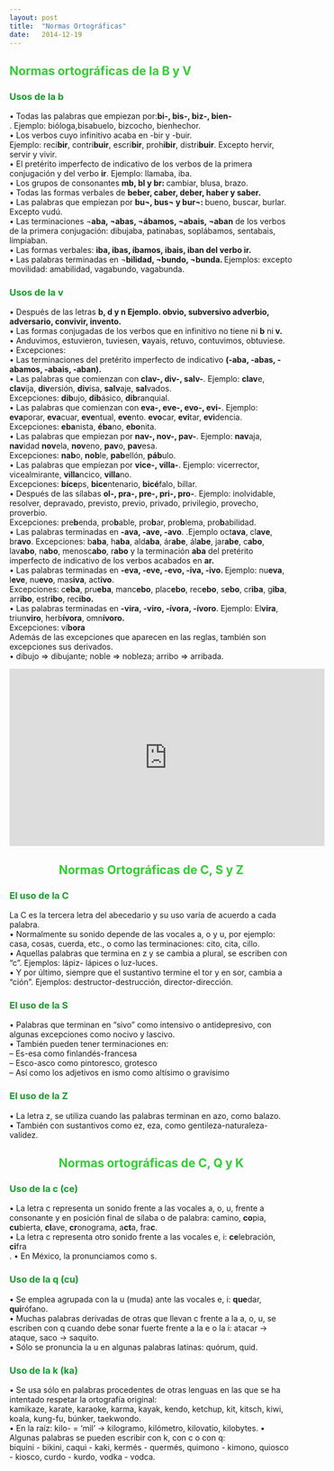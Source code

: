 ```yaml
---
layout: post
title:  "Normas Ortográficas"
date:   2014-12-19
---
```

<font color="#32CD32"><h2>Normas ortográficas de la B y V </h2></font>
<font color="#169C28"><h3>Usos de la b</h3></font>
<p>
•	Todas las palabras que empiezan por:<b>bi-, bis-, biz-, bien-</b><br>. Ejemplo: bióloga,bisabuelo, bizcocho, bienhechor.<br>
•	Los verbos cuyo infinitivo acaba en -bir y -buir.<br>
Ejemplo: reci<b>bir</b>, contri<b>buir</b>, escri<b>bir</b>, proh<b>ibir</b>, distri<b>buir</b>. Excepto hervir, servir y vivir. <br>
•	El pretérito imperfecto de indicativo de los verbos de la primera conjugación y del verbo <b>ir</b>. Ejemplo: llamaba, iba. <br>
•	Los grupos de consonantes <b>mb, bl y br: </b> cambiar, blusa, brazo. <br>
•	Todas las formas verbales de <b>beber, caber, deber, haber y saber. </b><br> 
•	Las palabras que empiezan por <b>bu¬, bus¬ y bur¬: </b> bueno, buscar, burlar. Excepto vudú.<br>
•	Las terminaciones ¬<b>aba, ¬abas, ¬ábamos, ¬abais, ¬aban</b> de los verbos de la primera conjugación: dibujaba, patinabas, soplábamos, sentabais, limpiaban. <br>
•	Las formas verbales: <b> iba, ibas, íbamos, ibais, iban del verbo ir. </b> <br>
•	Las palabras terminadas en ¬<b>bilidad, ¬bundo, ¬bunda. </b>Ejemplos: excepto movilidad: amabilidad, vagabundo, vagabunda.<br></p>
<font color="#169C28"><h3>Usos de la v</h3></font>
<p>
•	Después de las letras <b>b, d y n Ejemplo. obvio, subversivo adverbio, adversario, convivir, invento. </b> <br>
•	Las formas conjugadas de los verbos que en infinitivo no tiene ni <b>b</b> ni<b> v. </b><br>
•	Anduvimos, estuvieron, tuviesen, <b>v</b>ayais, retuvo, contuvimos, obtuviese.<br>
•	Excepciones: <br>
•	Las terminaciones del pretérito imperfecto de indicativo <b> (-aba, -abas, -abamos, -abais, -aban). </b><br>
•	Las palabras que comienzan con <b>clav-, div-, salv-</b>. Ejemplo: <b>clav</b>e, <b>clav</b>ija, <b>div</b>ersión, <b>div</b>isa, <b>salv</b>aje, <b>sal</b>vados. <br>
Excepciones: <b>dib</b>ujo, <b>dib</b>ásico, <b>dib</b>ranquial. <br>
•	Las palabras que comienzan con <b>eva-, eve-, evo-, evi-</b>. Ejemplo: <b>eva</b>porar, <b> eva</b>cuar, <b>eve</b>ntual, <b>eve</b>nto. <b>evo</b>car, <b> evi</b>tar, <b> evi</b>dencia. <br>
Excepciones: <b>eba</b>nista, <b>éba</b>no, <b>ebo</b>nita. <br>
•	Las palabras que empiezan por <b>nav-, nov-, pav-</b>. Ejemplo: <b>nav</b>aja, <b> nav</b>idad <b>nov</b>ela, <b>nov</b>eno, <b> pav</b>o, <b>pav</b>esa. <br>
Excepciones: <b>nab</b>o, <b>nob</b>le, <b>pab</b>ellón, <b>páb</b>ulo. <br>
•	Las palabras que empiezan por <b>vice-, villa-</b>. Ejemplo: vicerrector, vicealmirante, <b>villa</b>ncico, <b>villa</b>no. <br>
Excepciones: <b>bíce</b>ps, <b>bice</b>ntenario, <b>bicé</b>falo, </b>bill</b>ar. <br>
•	Después de las sílabas <b>ol-, pra-, pre-, pri-, pro-</b>. Ejemplo: inolvidable, resolver, depravado, previsto, previo, privado, privilegio, provecho, proverbio. <br>
Excepciones: pre<b>b</b>enda, pro<b>b</b>able, pro<b>b</b>ar, pro<b>b</b>lema, pro<b>b</b>abilidad. <br>
•	Las palabras terminadas en <b>-ava, -ave, -avo</b>. .Ejemplo oct<b>ava</b>, cl<b>ave</b>, br<b>avo</b>.
Excepciones: b<b>aba</b>, h<b>aba</b>, ald<b>aba</b>, ár<b>abe</b>, ál<b>abe</b>, jar<b>abe</b>, c<b>abo</b>, lav<b>abo</b>, n<b>abo</b>, menosc<b>abo</b>, r<b>abo</b> y la terminación <b>aba</b> del pretérito imperfecto de indicativo de los verbos acabados en <b>ar. </b> <br>
•	Las palabras terminadas en <b>-eva, -eve, -evo, -iva, -ivo. </b> Ejemplo: nu<b>eva</b>, l<b>eve</b>, nu<b>evo</b>, mas<b>iva</b>, act<b>ivo</b>. <br>
Excepciones: c<b>eba</b>, pru<b>eba</b>, manc<b>ebo</b>, plac<b>ebo</b>, rec<b>ebo</b>, s<b>ebo</b>, cr<b>iba</b>, g<b>iba</b>, arr<b>ibo</b>, estr<b>ibo</b>, rec<b>ibo. </b> <br>
•	Las palabras terminadas en <b>-vira, -viro, -ívora, -ívoro</b>. Ejemplo: El<b>vira</b>, triun<b>viro</b>, herb<b>ívora</b>, omn<b>ívoro. </b> <br>
Excepciones: ví<b>bora</b><br>
Además de las excepciones que aparecen en las reglas, también son excepciones sus derivados.<br>
•	dibujo ⇒ dibujante; noble ⇒ nobleza; arribo ⇒ arribada.</p>
<iframe width="560" height="315" src="https://www.youtube.com/embed/MrnkGam_7tc" frameborder="0" allow="accelerometer; autoplay; encrypted-media; gyroscope; picture-in-picture" allowfullscreen></iframe>
<center><font color="#32CD32"><h2>Normas Ortográficas de C, S y Z</h2></font></center>
<font color="#169C28"><h3>El uso de la C</h3></font>
<p>La C es la tercera letra del abecedario y su uso varía de acuerdo a cada palabra.<br>
• Normalmente su sonido depende de las vocales a, o y u, por ejemplo: casa, cosas, cuerda, etc., o como las terminaciones: cito, cita, cillo. <br>
• Aquellas palabras que termina en z y se cambia a plural, se escriben con “c”. Ejemplos: lápiz- lápices o luz-luces.<br>
• Y por último, siempre que el sustantivo termine el tor y en sor, cambia a “ción”. Ejemplos: destructor-destrucción, director-dirección.</p>
<font color="#169C28"><h3> El uso de la S
</h3></font>
<p>• Palabras que terminan en “sivo” como intensivo o antidepresivo, con algunas excepciones como nocivo y lascivo.<br>
• También pueden tener terminaciones en:<br>
– Es-esa como finlandés-francesa<br>
– Esco-asco como pintoresco, grotesco<br>
– Así como los adjetivos en ismo como altísimo o gravísimo</p>
<font color="#169C28"><h3> El uso de la Z
</h3></font>
<p>• La letra z, se utiliza cuando las palabras terminan en azo, como balazo.<br>
• También con sustantivos como ez, eza, como gentileza-naturaleza-validez.</p>
<center><font color="#32CD32"><h2>Normas ortográficas de C, Q y K</h2></font></center>
<font color="#169C28"><h3>Uso de la c (ce)</h3></font>
<p>
•	La letra c representa un sonido frente a las vocales a, o, u, frente a consonante y en posición final de sílaba o de palabra: 
</b>ca</b>mino, <b>co</b>pia, <b>cu</b>bierta, <b>cl</b>ave, <b>cr</b>onograma, a<b>ct</b>a, fra<b>c</b>.<br>
•	La letra c representa otro sonido frente a las vocales e, i: <b>ce</b>lebración, <b>ci</b>fra<br>.
•	En México, la pronunciamos como s.</p>
<font color="#169C28"><h3> Uso de la q (cu)</h3></font>
<p>
•	Se emplea agrupada con la u (muda) ante las vocales e, i: <b>que</b>dar, <b>qui</b>rófano.<br>
•	Muchas palabras derivadas de otras que llevan c frente a la a, o, u, se escriben con q cuando debe sonar fuerte frente a la e o la i:
atacar → ataque, saco → saquito.<br>
•	Sólo se pronuncia la u en algunas palabras latinas: quórum, quid.</p>
<font color="#169C28"><h3>Uso de la k (ka)</h3></font>
<p>
•	Se usa sólo en palabras procedentes de otras lenguas en las que se ha intentado respetar la ortografía original:<br>
kamikaze, karate, karaoke, karma, kayak, kendo, ketchup, kit, kitsch, kiwi, koala, kung-fu, búnker, taekwondo.<br>
•	En la raíz:  kilo- = ‘mil’ → kilogramo, kilómetro, kilovatio, kilobytes.
•	Algunas palabras se pueden escribir con k, con c o con q:<br>
biquini - bikini, caqui - kaki, kermés - quermés, quimono - kimono, quiosco - kiosco, curdo - kurdo, vodka - vodca.</p>





